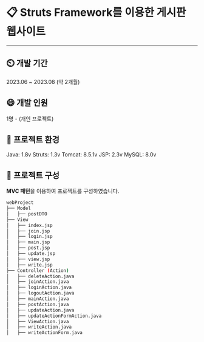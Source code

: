 # 📋 Struts Framework를 이용한 게시판 웹사이트
---
## ⏲️ 개발 기간
2023.06 ~ 2023.08 (약 2개월)
## 😄 개발 인원
1명 - (개인 프로젝트)
## 🌳 프로젝트 환경
Java: 1.8v
Struts: 1.3v
Tomcat: 8.5.1v
JSP: 2.3v
MySQL: 8.0v
## 📂 프로젝트 구성
**MVC 패턴**을 이용하여 프로젝트를 구성하였습니다.
```bash
webProject
├── Model
│   ├── postDTO
├── View
│   ├── index.jsp
│   ├── join.jsp
│   ├── login.jsp
│   ├── main.jsp
│   ├── post.jsp
│   ├── update.jsp
│   ├── view.jsp
│   ├── write.jsp
├── Controller (Action)
│   ├── deleteAction.java
│   ├── joinAction.java
│   ├── loginAction.java
│   ├── logoutAction.java
│   ├── mainAction.java
│   ├── postAction.java
│   ├── updateAction.java
│   ├── updateActionFormAction.java
│   ├── ViewAction.java
│   ├── writeAction.java
│   ├── writeActionForm.java
```

